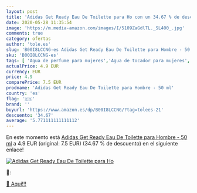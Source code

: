 ```yaml
---
layout: post
title: 'Adidas Get Ready Eau De Toilette para Ho con un 34.67 % de descuento'
date: 2020-05-28 11:35:54
image: 'https://m.media-amazon.com/images/I/5109ZaGdlTL._SL400_.jpg'
comments: true
category: ofertas
author: 'tole.es'
slug: 'B00I8LCCNG-es Adidas Get Ready Eau De Toilette para Hombre - 50 ml'
sku: 'B00I8LCCNG-es'
tags: [ 'Agua de perfume para mujeres','Agua de tocador para mujeres','Almacenaje de adornos festivos','Almacenamiento y organización','Belleza','Fragancias para mujeres','Hogar y cocina','Juguetes','Juguetes electrónicos','Juguetes y juegos','Perfumes y fragancias','Productos para el cuidado de la piel','Sets y juegos para el cuidado de la piel','Videojuegos para niños','de','eau','toilette', ]
actualPrice: 4.9 EUR
currency: EUR
price: 4.9
comparePrice: 7.5 EUR
prodname: 'Adidas Get Ready Eau De Toilette para Hombre - 50 ml'
country: 'es'
flag: '🇪🇸'
brand: ''
buyurl: 'https://www.amazon.es/dp/B00I8LCCNG/?tag=tolees-21'
descuento: '34.67'
average: '5.771111111111112'
---
```


En este momento está [Adidas Get Ready Eau De Toilette para Hombre - 50 ml](https://www.amazon.es/dp/B00I8LCCNG/?tag=tolees-21) a 4.9 EUR (original: 7.5 EUR) (34.67 %  de descuento) en el siguiente enlace!

[![Adidas Get Ready Eau De Toilette para Ho](https://m.media-amazon.com/images/I/5109ZaGdlTL._SL400_.jpg)](https://www.amazon.es/dp/B00I8LCCNG/?tag=tolees-21)

🔎:


[🛒 Aquí!!!](https://www.amazon.es/dp/B00I8LCCNG/?tag=tolees-21)
